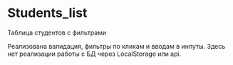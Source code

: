 # Students_list
Таблица студентов с фильтрами

Реализована валидация, фильтры по кликам и вводам в инпуты. Здесь нет реализации работы с БД через LocalStorage или api.
